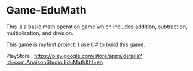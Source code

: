 # Game-EduMath

This is a basic math operation game which includes addition, subtraction, multiplication, and division.

This game is myfirst project. I use C# to build this game.

PlayStore :
https://play.google.com/store/apps/details?id=com.AnaisonStudio.EduMath&hl=en
